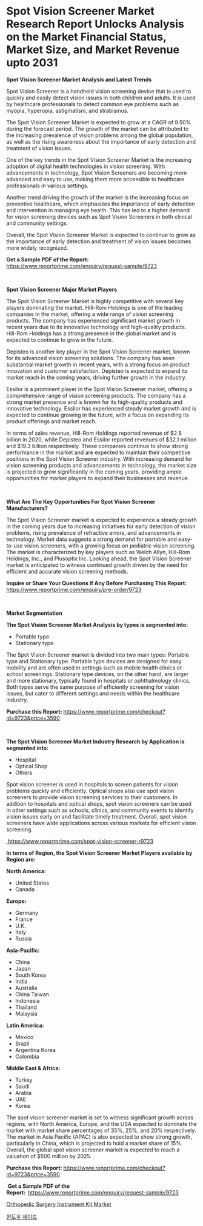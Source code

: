 <p><h1>Spot Vision Screener Market Research Report Unlocks Analysis on the Market Financial Status, Market Size, and Market Revenue upto 2031</h1></p><p><strong>Spot Vision Screener Market Analysis and Latest Trends</strong></p>
<p><p>Spot Vision Screener is a handheld vision screening device that is used to quickly and easily detect vision issues in both children and adults. It is used by healthcare professionals to detect common eye problems such as myopia, hyperopia, astigmatism, and strabismus.</p><p>The Spot Vision Screener Market is expected to grow at a CAGR of 9.50% during the forecast period. The growth of the market can be attributed to the increasing prevalence of vision problems among the global population, as well as the rising awareness about the importance of early detection and treatment of vision issues.</p><p>One of the key trends in the Spot Vision Screener Market is the increasing adoption of digital health technologies in vision screening. With advancements in technology, Spot Vision Screeners are becoming more advanced and easy to use, making them more accessible to healthcare professionals in various settings.</p><p>Another trend driving the growth of the market is the increasing focus on preventive healthcare, which emphasizes the importance of early detection and intervention in managing eye health. This has led to a higher demand for vision screening devices such as Spot Vision Screeners in both clinical and community settings.</p><p>Overall, the Spot Vision Screener Market is expected to continue to grow as the importance of early detection and treatment of vision issues becomes more widely recognized.</p></p>
<p><strong>Get a Sample PDF of the Report:&nbsp;</strong> <a href="https://www.reportprime.com/enquiry/request-sample/9723">https://www.reportprime.com/enquiry/request-sample/9723</a></p>
<p>&nbsp;</p>
<p><strong>Spot Vision Screener Major Market Players</strong></p>
<p><p>The Spot Vision Screener Market is highly competitive with several key players dominating the market. Hill-Rom Holdings is one of the leading companies in the market, offering a wide range of vision screening products. The company has experienced significant market growth in recent years due to its innovative technology and high-quality products. Hill-Rom Holdings has a strong presence in the global market and is expected to continue to grow in the future.</p><p>Depisteo is another key player in the Spot Vision Screener market, known for its advanced vision screening solutions. The company has seen substantial market growth in recent years, with a strong focus on product innovation and customer satisfaction. Depisteo is expected to expand its market reach in the coming years, driving further growth in the industry.</p><p>Essilor is a prominent player in the Spot Vision Screener market, offering a comprehensive range of vision screening products. The company has a strong market presence and is known for its high-quality products and innovative technology. Essilor has experienced steady market growth and is expected to continue growing in the future, with a focus on expanding its product offerings and market reach.</p><p>In terms of sales revenue, Hill-Rom Holdings reported revenue of $2.8 billion in 2020, while Depisteo and Essilor reported revenues of $32.1 million and $19.3 billion respectively. These companies continue to show strong performance in the market and are expected to maintain their competitive positions in the Spot Vision Screener industry. With increasing demand for vision screening products and advancements in technology, the market size is projected to grow significantly in the coming years, providing ample opportunities for market players to expand their businesses and revenue.</p></p>
<p>&nbsp;</p>
<p><strong>What Are The Key Opportunities For Spot Vision Screener Manufacturers?</strong></p>
<p><p>The Spot Vision Screener market is expected to experience a steady growth in the coming years due to increasing initiatives for early detection of vision problems, rising prevalence of refractive errors, and advancements in technology. Market data suggests a strong demand for portable and easy-to-use vision screeners, with a growing focus on pediatric vision screening. The market is characterized by key players such as Welch Allyn, Hill-Rom Holdings, Inc., and Plusoptix Inc. Looking ahead, the Spot Vision Screener market is anticipated to witness continued growth driven by the need for efficient and accurate vision screening methods.</p></p>
<p><strong>Inquire or Share Your Questions If Any Before Purchasing This Report:</strong> <a href="https://www.reportprime.com/enquiry/pre-order/9723">https://www.reportprime.com/enquiry/pre-order/9723</a></p>
<p>&nbsp;</p>
<p><strong>Market Segmentation</strong></p>
<p><strong>The Spot Vision Screener Market Analysis by types is segmented into:</strong></p>
<p><ul><li>Portable type</li><li>Stationary type</li></ul></p>
<p><p>The Spot Vision Screener market is divided into two main types: Portable type and Stationary type. Portable type devices are designed for easy mobility and are often used in settings such as mobile health clinics or school screenings. Stationary type devices, on the other hand, are larger and more stationary, typically found in hospitals or ophthalmology clinics. Both types serve the same purpose of efficiently screening for vision issues, but cater to different settings and needs within the healthcare industry.</p></p>
<p><strong>Purchase this Report:&nbsp;</strong><a href="https://www.reportprime.com/checkout?id=9723&price=3590">https://www.reportprime.com/checkout?id=9723&price=3590</a></p>
<p>&nbsp;</p>
<p><strong>The Spot Vision Screener Market Industry Research by Application is segmented into:</strong></p>
<p><ul><li>Hospital</li><li>Optical Shop</li><li>Others</li></ul></p>
<p><p>Spot vision screener is used in hospitals to screen patients for vision problems quickly and efficiently. Optical shops also use spot vision screeners to provide vision screening services to their customers. In addition to hospitals and optical shops, spot vision screeners can be used in other settings such as schools, clinics, and community events to identify vision issues early on and facilitate timely treatment. Overall, spot vision screeners have wide applications across various markets for efficient vision screening.</p></p>
<p><a href="https://www.reportprime.com/spot-vision-screener-r9723">&nbsp;https://www.reportprime.com/spot-vision-screener-r9723</a></p>
<p><strong>In terms of Region, the Spot Vision Screener Market Players available by Region are:</strong></p>
<p>
    <p> <strong> North America: </strong>
        <ul>
            <li>United States</li>
            <li>Canada</li>
        </ul>
        </p> 
    <p> <strong> Europe: </strong>
        <ul>
            <li>Germany</li>
            <li>France</li>
            <li>U.K.</li>
            <li>Italy</li>
            <li>Russia</li>
        </ul>
        </p> 
    <p> <strong> Asia-Pacific: </strong>
        <ul>
            <li>China</li>
            <li>Japan</li>
            <li>South Korea</li>
            <li>India</li>
            <li>Australia</li>
            <li>China Taiwan</li>
            <li>Indonesia</li>
            <li>Thailand</li>
            <li>Malaysia</li>
        </ul>
        </p> 
    <p> <strong> Latin America: </strong>
        <ul>
            <li>Mexico</li>
            <li>Brazil</li>
            <li>Argentina Korea</li>
            <li>Colombia</li>
        </ul>
        </p> 
    <p> <strong> Middle East & Africa: </strong>
        <ul>
            <li>Turkey</li>
            <li>Saudi</li>
            <li>Arabia</li>
            <li>UAE</li>
            <li>Korea</li>
        </ul>
    </p>
    </p>
<p><p>The spot vision screener market is set to witness significant growth across regions, with North America, Europe, and the USA expected to dominate the market with market share percentages of 35%, 25%, and 20% respectively. The market in Asia Pacific (APAC) is also expected to show strong growth, particularly in China, which is projected to hold a market share of 15%. Overall, the global spot vision screener market is expected to reach a valuation of $500 million by 2025.</p></p>
<p><strong>Purchase this Report: </strong><a href="https://www.reportprime.com/checkout?id=9723&price=3590">https://www.reportprime.com/checkout?id=9723&price=3590</a></p>
<p>&nbsp;<strong>Get a Sample PDF of the Report:&nbsp;&nbsp;</strong><a href="https://www.reportprime.com/enquiry/request-sample/9723">https://www.reportprime.com/enquiry/request-sample/9723</a></p>
<p><strong></strong></p>
<p><p><a href="https://github.com/JameTravis/Market-Research-Report-List-4/blob/main/orthopedic-surgery-instrument-kit-market.md">Orthopedic Surgery Instrument Kit Market</a></p><p><a href="https://github.com/laholand/Market-Research-Report-List-3/blob/main/504385621512.md">윈도우 쉐이드</a></p></p>